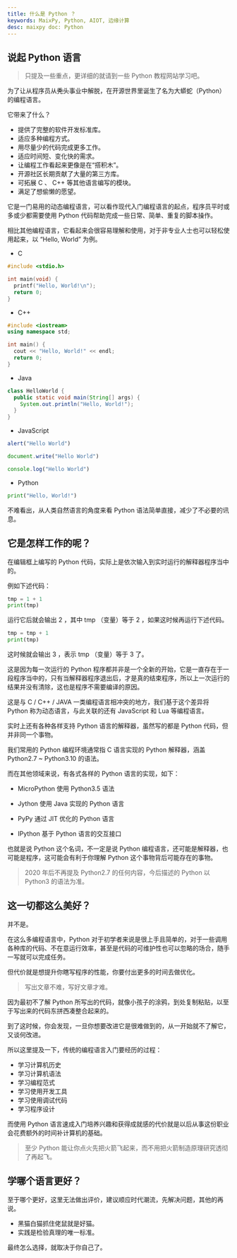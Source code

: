 ```yaml
---
title: 什么是 Python ？
keywords: MaixPy, Python, AIOT, 边缘计算
desc: maixpy doc: Python
---
```


## 说起 Python 语言

> 只提及一些重点，更详细的就请到一些 Python 教程网站学习吧。

为了让从程序员从~~秃头~~事业中解脱，在开源世界里诞生了名为大蟒蛇（Python）的编程语言。

它带来了什么？

- 提供了完整的软件开发标准库。
- 适应多种编程方式。
- 用尽量少的代码完成更多工作。
- 适应时间短、变化快的需求。
- 让编程工作看起来更像是在“搭积木”。
- 开源社区长期贡献了大量的第三方库。
- 可拓展 C 、 C++ 等其他语言编写的模块。
- 满足了想偷懒的愿望。

它是一门易用的动态编程语言，可以看作现代入门编程语言的起点，程序员平时或多或少都需要使用 Python 代码帮助完成一些日常、简单、重复的脚本操作。

相比其他编程语言，它看起来会很容易理解和使用，对于非专业人士也可以轻松使用起来，以 “Hello, World” 为例。

- C

```c
#include <stdio.h>

int main(void) {
  printf("Hello, World!\n");
  return 0;
}
```

- C++

```c++
#include <iostream>
using namespace std;

int main() {
  cout << "Hello, World!" << endl;
  return 0;
}
```

- Java

```java
class HelloWorld {
  public static void main(String[] args) {
    System.out.println("Hello, World!");
  }
}
```

- JavaScript

```javascript
alert("Hello World")
```

```javascript
document.write("Hello World")
```

```javascript
console.log("Hello World")
```

- Python

```python
print("Hello, World!")
```

不难看出，从人类自然语言的角度来看 Python 语法简单直接，减少了不必要的讯息。

## 它是怎样工作的呢？

在编辑框上编写的 Python 代码，实际上是依次输入到实时运行的解释器程序当中的。

例如下述代码：

```python
tmp = 1 + 1
print(tmp)
```

运行它后就会输出 2 ，其中 tmp （变量）等于 2 ，如果这时候再运行下述代码。

```python
tmp = tmp + 1
print(tmp)
```

这时候就会输出 3 ，表示 tmp （变量）等于 3 了。

这是因为每一次运行的 Python 程序都并非是一个全新的开始，它是一直存在于一段程序当中的，只有当解释器程序退出后，才是真的结束程序，所以上一次运行的结果并没有清除，这也是程序不需要编译的原因。

这是与 C / C++ / JAVA 一类编程语言相冲突的地方，我们基于这个差异将 Python 称为动态语言，与此关联的还有 JavaScript 和 Lua 等编程语言。

实时上还有各种各样支持 Python 语言的解释器，虽然写的都是 Python 代码，但并非同一个事物。

我们常用的 Python 编程环境通常指 C 语言实现的 Python 解释器，涵盖 Python2.7 ~ Python3.10 的语法。

而在其他领域来说，有各式各样的 Python 语言的实现，如下：

- MicroPython 使用 Python3.5 语法

- Jython 使用 Java 实现的 Python 语言

- PyPy 通过 JIT 优化的 Python 语言

- IPython 基于 Python 语言的交互接口

也就是说 Python 这个名词，不一定是说 Python 编程语言，还可能是解释器，也可能是程序，这可能会有利于你理解 Python 这个事物背后可能存在的事物。

> 2020 年后不再提及 Python2.7 的任何内容，今后描述的 Python 以 Python3 的语法为准。

## 这一切都这么美好？

并不是。

在这么多编程语言中，Python 对于初学者来说是很上手且简单的，对于一些调用各种库的代码、不在意运行效率，甚至是代码的可维护性也可以忽略的场合，随手一写就可以完成任务。

但代价就是想提升你瞎写程序的性能，你要付出更多的时间去做优化。

> 写出文章不难，写好文章才难。

因为最初不了解 Python 所写出的代码，就像小孩子的涂鸦，到处复制粘贴，以至于写出来的代码东拼西凑整合起来的。

到了这时候，你会发现，一旦你想要改进它是很难做到的，从一开始就不了解它，又谈何改进。

所以这里提及一下，传统的编程语言入门要经历的过程：

- 学习计算机历史
- 学习计算机语法
- 学习编程范式
- 学习使用开发工具
- 学习使用调试代码
- 学习程序设计

而使用 Python 语言速成入门培养兴趣和获得成就感的代价就是以后从事这份职业会花费额外的时间补计算机的基础。

> 至少 Python 能让你点火先把火箭飞起来，而不用把火箭制造原理研究透彻了再起飞。

## 学哪个语言更好？

至于哪个更好，这里无法做出评价，建议顺应时代潮流，先解决问题，其他的再说。

- 黑猫白猫抓住佬鼠就是好猫。
- 实践是检验真理的唯一标准。

最终怎么选择，就取决于你自己了。

